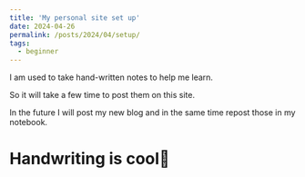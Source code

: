 ```yaml
---
title: 'My personal site set up'
date: 2024-04-26
permalink: /posts/2024/04/setup/
tags:
  - beginner
---
```


I am used to take hand-written notes
to help me learn. 

So it will
take a few time to post them on this
site. 

In the future I will post my new blog
and in the same time repost those in my notebook.

Handwriting is cool🤗
===